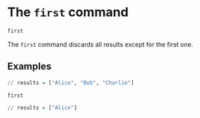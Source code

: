 # The `first` command

```haskell
first
```

The `first` command discards all results except for the first one.

## Examples

```haskell
// results = ["Alice", "Bob", "Charlie"]

first

// results = ["Alice"]
```
